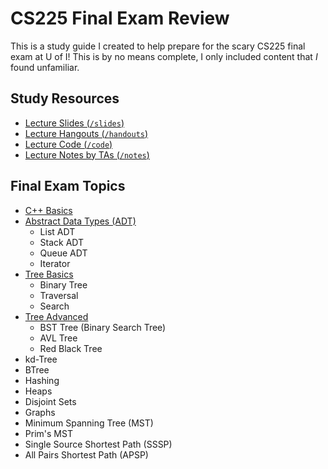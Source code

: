 # CS225 Final Exam Review

This is a study guide I created to help prepare for the scary CS225 final exam at U of I! This is by no means complete, I only included content that *I* found unfamiliar. 

## Study Resources

- [Lecture Slides (`/slides`)](/slides)
- [Lecture Hangouts (`/handouts`)](/handouts)
- [Lecture Code (`/code`)](/code)
- [Lecture Notes by TAs (`/notes`)](/notes)

## Final Exam Topics

- [C++ Basics](cpp.md)
- [Abstract Data Types (ADT)](adt.md)
  - List ADT
  - Stack ADT
  - Queue ADT
  - Iterator
- [Tree Basics](tree_basics.md)
  - Binary Tree
  - Traversal
  - Search
- [Tree Advanced](tree_adv.md)
  - BST Tree (Binary Search Tree)
  - AVL Tree
  - Red Black Tree
- kd-Tree
- BTree
- Hashing
- Heaps
- Disjoint Sets
- Graphs
- Minimum Spanning Tree (MST)
- Prim's MST
- Single Source Shortest Path (SSSP)
- All Pairs Shortest Path (APSP)